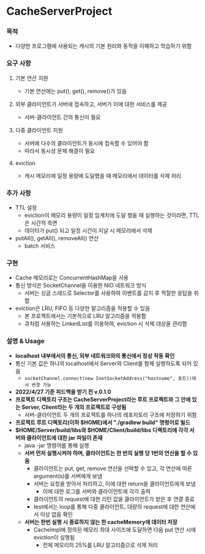 # CacheServerProject

### 목적
- 다양한 프로그램에 사용되는 캐시의 기본 원리와 동작을 이해하고 학습하기 위함

### 요구 사항
1. 기본 연산 지원
    - 기본 연산에는 put(), get(), remove()가 있음

2. 외부 클라이언트가 서버에 접속하고, 서버가 이에 대한 서비스를 제공
    - 서버-클라이언트 간의 통신이 필요

3. 다중 클라이언트 지원
    - 서버에 다수의 클라이언트가 동시에 접속할 수 있어야 함
    - 따라서 동시성 문제 해결이 필요

4. eviction
    - 캐시 메모리에 일정 용량에 도달했을 때 메모리에서 데이터를 삭제 처리
    

### 추가 사항
- TTL 설정
    - eviction이 메모리 용량이 일정 임계치에 도달 했을 때 실행하는 것이라면, TTL은 시간적 측면
    - 데이터가 put() 되고 일정 시간이 지날 시 메모리에서 삭제
- putAll(), getAll(), removeAll() 연산
    - batch 서비스

### 구현
- Cache 메모리로는 ConcurrentHashMap을 사용
- 통신 방식은 SocketChannel을 이용한 NIO 네트워크 방식
    - 서버는 싱글 스레드로 Selector를 사용하여 이벤트를 감지 후 적절한 응답을 취함
- eviction은 LRU, FIFO 등 다양한 알고리즘을 적용할 수 있음
    - 본 프로젝트에서는 기본적으로 LRU 알고리즘을 적용함
    - 큐처럼 사용하는 LinkedList를 이용하여, eviction 시 삭제 대상을 관리함

### **설명 & Usage**
- **localhost 내부에서의 통신, 외부 네트워크와의 통신에서 정상 작동 확인**
- 통신 기본 값은 하나의 localhost에서 Server와 Client를 함께 실행하도록 되어 있음
    - `socketChannel.connect(new InetSocketAddress("hostname", 포트))에서 변경 가능`
- **2022/4/27 기준 피드백을 받기 전 v.0.1.0**
- **프로젝트 디렉토리 구조는 CacheServerProject라는 루트 프로젝트와 그 안에 있는 Server, Client라는 두 개의 프로젝트로 구성됨**
    - 서버-클라이언트 두 개의 프로젝트를 하나의 레포지토리 구조에 저장하기 위함
- **프로젝트 루트 디렉토리(이하 $HOME)에서 "./gradlew build" 명령어로 빌드**
- **$HOME/Server/build/libs와 $HOME/Client/build/libs 디렉토리에 각각 서버와 클라이언트에 대한 jar 파일이 존재**
    - java -jar 명령어를 통해 실행
    - **서버 먼저 실행시켜야 하며, 클라이언트는 한 번의 실행 당 1번의 연산을 할 수 있음**
        - 클라이언트는 put, get, remove 연산을 선택할 수 있고, 각 연산에 따른 argument(s)를 서버에게 보냄
        - 서버는 요청을 받아서 처리하고, 이에 대한 return을 클라이언트에게 보냄
            - 이에 대한 로그를 서버와 클라이언트에 각각 출력
        - 클라이언트의 request에 대한 리턴 값을 클라이언트가 받은 후 연결 종료
        - test에서는 loop를 통해 다중 클라이언트, 대량의 request에 대한 연산에서 이상 없음 확인
    - **서버는 한번 실행 시 종료하지 않는 한 cacheMemory에 데이터 저장**
        - CacheImpl에 정의된 메모리 최대 사이즈에 도달하면 다음 put 연산 시에 eviction이 실행됨
            - 전체 메모리의 25%를 LRU 알고리즘으로 삭제 처리
